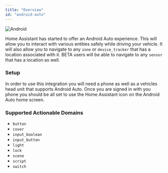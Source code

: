 ```yaml
---
title: "Overview"
id: "android-auto"
---
```


![Android](/assets/android.svg)

Home Assistant has started to offer an Android Auto experience.  This will allow you to interact with various entities safely while driving your vehicle.  It will also allow you to navigate to any `zone` or `device_tracker` that has a location associated with it. <span class='beta'>BETA</span> users will be able to navigate to any `sensor` that has a location as well.

### Setup

In order to use this integration you will need a phone as well as a vehicles head unit that supports Android Auto.  Once you are signed in with you phone you should be all set to use the Home Assistant icon on the Android Auto home screen.

### Supported Actionable Domains

- `button`
- `cover`
- `input_boolean`
- `input_button`
- `light`
- `lock`
- `scene`
- `script`
- `switch`
